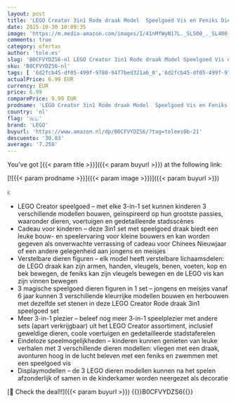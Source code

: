 ```yaml
---
layout: post
title: 'LEGO Creator 3in1 Rode draak Model  Speelgoed Vis en Feniks Dieren Figuren Bouwpakket voor Kinderen  Cadeau voor Meisjes en Jongens vanaf 6 jaar  Creatieve Hobby 31145'
date: 2025-10-30 10:09:35
image: 'https://m.media-amazon.com/images/I/41nMfWyN17L._SL500_._SL400_.jpg'
comments: true
category: ofertas
author: 'tole.es'
slug: 'B0CFVYDZS6-nl LEGO Creator 3in1 Rode draak Model Speelgoed Vis en Feniks...'
sku: 'B0CFVYDZS6-nl'
tags: [ '6d2fcb45-df05-499f-9780-9477bed321a6_0','6d2fcb45-df05-499f-9780-9477bed321a6_501','Arborist Merchandising Root','Bouw- & constructiespeelgoed','Bouwspeelgoedfiguren','Educatief speelgoed','Montessori','Self Service','Special Features Stores','Speelgoed & spellen','lego','🇳🇱', ]
actualPrice: 6.99 EUR
currency: EUR
price: 6.99
comparePrice: 9.99 EUR
prodname: 'LEGO Creator 3in1 Rode draak Model  Speelgoed Vis en Feniks Dieren Figuren Bouwpakket voor Kinderen  Cadeau voor Meisjes en Jongens vanaf 6 jaar  Creatieve Hobby 31145'
country: 'nl'
flag: '🇳🇱'
brand: 'LEGO'
buyurl: 'https://www.amazon.nl/dp/B0CFVYDZS6/?tag=tolees0b-21'
descuento: '30.03'
average: '7.258'
---
```


You've got [{{< param title >}}]({{< param buyurl >}}) at the following link:

[![{{< param prodname >}}]({{< param image >}})]({{< param buyurl >}})

ℹ️:

- LEGO Creator speelgoed – met elke 3-in-1 set kunnen kinderen 3 verschillende modellen bouwen, geïnspireerd op hun grootste passies, waaronder dieren, voertuigen en gedetailleerde stadsscènes
- Cadeau voor kinderen – deze 3in1 set met speelgoed draak biedt een leuke bouw- en speelervaring voor kleine bouwers en kan worden gegeven als onverwachte verrassing of cadeau voor Chinees Nieuwjaar of een andere gelegenheid aan jongens en meisjes
- Verstelbare dieren figuren – elk model heeft verstelbare lichaamsdelen: de LEGO draak kan zijn armen, handen, vleugels, benen, voeten, kop en bek bewegen, de feniks kan zijn vleugels bewegen en de LEGO vis kan zijn vinnen bewegen
- 3 magische speelgoed dieren figuren in 1 set – jongens en meisjes vanaf 6 jaar kunnen 3 verschillende kleurrijke modellen bouwen en herbouwen met dezelfde set stenen in deze LEGO Creator Rode draak 3in1 speelgoed set
- Meer 3-in-1 plezier – beleef nog meer 3-in-1 speelplezier met andere sets (apart verkrijgbaar) uit het LEGO Creator assortiment, inclusief geweldige dieren, coole voertuigen en gedetailleerde stadstaferelen
- Eindeloze speelmogelijkheden – kinderen kunnen genieten van leuke verhalen met 3 verschillende dieren modellen: vliegen met een draak, avonturen hoog in de lucht beleven met een feniks en zwemmen met een speelgoed vis
- Displaymodellen – de 3 LEGO dieren modellen kunnen na het spelen afzonderlijk of samen in de kinderkamer worden neergezet als decoratie

[🛒 Check the deal!!]({{< param buyurl >}})
{{<world>}}B0CFVYDZS6{{</world>}}
